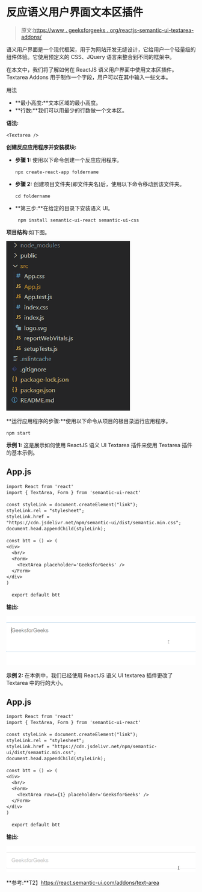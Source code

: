 # 反应语义用户界面文本区插件

> 原文:[https://www . geeksforgeeks . org/reactjs-semantic-ui-textarea-addons/](https://www.geeksforgeeks.org/reactjs-semantic-ui-textarea-addons/)

语义用户界面是一个现代框架，用于为网站开发无缝设计，它给用户一个轻量级的组件体验。它使用预定义的 CSS、JQuery 语言来整合到不同的框架中。

在本文中，我们将了解如何在 ReactJS 语义用户界面中使用文本区插件。Textarea Addons 用于制作一个字段，用户可以在其中输入一些文本。

用法

*   **最小高度:**文本区域的最小高度。
*   **行数:**我们可以用最少的行数做一个文本区。

**语法:**

```
<Textarea />
```

**创建反应应用程序并安装模块:**

*   **步骤 1:** 使用以下命令创建一个反应应用程序。

    ```
    npx create-react-app foldername
    ```

*   **步骤 2:** 创建项目文件夹(即文件夹名)后，使用以下命令移动到该文件夹。

    ```
    cd foldername
    ```

*   **第三步:**在给定的目录下安装语义 UI。

    ```
     npm install semantic-ui-react semantic-ui-css
    ```

**项目结构**:如下图。

![](img/f04ae0d8b722a9fff0bd9bd138b29c23.png)

**运行应用程序的步骤:**使用以下命令从项目的根目录运行应用程序。

```
npm start
```

**示例 1:** 这是展示如何使用 ReactJS 语义 UI Textarea 插件来使用 Textarea 插件的基本示例。

## App.js

```
import React from 'react'
import { TextArea, Form } from 'semantic-ui-react'

const styleLink = document.createElement("link");
styleLink.rel = "stylesheet";
styleLink.href = 
"https://cdn.jsdelivr.net/npm/semantic-ui/dist/semantic.min.css";
document.head.appendChild(styleLink);

const btt = () => (
<div>
  <br/>
  <Form>
    <TextArea placeholder='GeeksforGeeks' />
  </Form>
</div>
)

  export default btt
```

**输出:**

![](img/f2314d66d994a670d6dfc6b617b45c7c.png)

**示例 2:** 在本例中，我们已经使用 ReactJS 语义 UI textarea 插件更改了 Textarea 中的行的大小。

## App.js

```
import React from 'react'
import { TextArea, Form } from 'semantic-ui-react'

const styleLink = document.createElement("link");
styleLink.rel = "stylesheet";
styleLink.href = "https://cdn.jsdelivr.net/npm/semantic-ui/dist/semantic.min.css";
document.head.appendChild(styleLink);

const btt = () => (
<div>
  <br/>
  <Form>
    <TextArea rows={1} placeholder='GeeksforGeeks' />
  </Form>
</div>
)

  export default btt
```

**输出:**

![](img/02451b11298475278c3c6487f736633f.png)

**参考:**T2】https://react.semantic-ui.com/addons/text-area